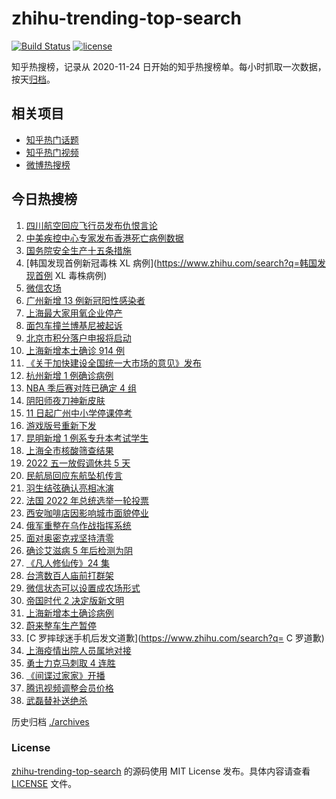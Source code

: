 # zhihu-trending-top-search

[![Build Status](https://github.com/justjavac/zhihu-trending-top-search/workflows/ci/badge.svg?branch=main)](https://github.com/justjavac/zhihu-trending-top-search/actions)
[![license](https://img.shields.io/github/license/justjavac/zhihu-trending-top-search)](https://github.com/justjavac/zhihu-trending-top-search/blob/main/LICENSE)

知乎热搜榜，记录从 2020-11-24 日开始的知乎热搜榜单。每小时抓取一次数据，按天[归档](./archives)。

## 相关项目

- [知乎热门话题](https://github.com/justjavac/zhihu-trending-hot-questions)
- [知乎热门视频](https://github.com/justjavac/zhihu-trending-hot-video)
- [微博热搜榜](https://github.com/justjavac/weibo-trending-hot-search)

## 今日热搜榜

<!-- BEGIN -->
<!-- 最后更新时间 Tue Apr 12 2022 20:22:01 GMT+0800 (China Standard Time) -->

1. [四川航空回应飞行员发布仇恨言论](https://www.zhihu.com/search?q=四川航空回应)
1. [中美疾控中心专家发布香港死亡病例数据](https://www.zhihu.com/search?q=香港新冠死亡病例数据)
1. [国务院安全生产十五条措施](https://www.zhihu.com/search?q=国务院安委会)
1. [韩国发现首例新冠毒株 XL 病例](https://www.zhihu.com/search?q=韩国发现首例 XL 毒株病例)
1. [微信农场](https://www.zhihu.com/search?q=微信农场)
1. [广州新增 13 例新冠阳性感染者](https://www.zhihu.com/search?q=广州疫情)
1. [上海最大家用氧企业停产](https://www.zhihu.com/search?q=家用氧气瓶)
1. [面包车撞兰博基尼被起诉](https://www.zhihu.com/search?q=面包车撞上兰博基尼被起诉)
1. [北京市积分落户申报将启动](https://www.zhihu.com/search?q=北京市积分落户申报)
1. [上海新增本土确诊 914 例](https://www.zhihu.com/search?q=上海新增)
1. [《关于加快建设全国统一大市场的意见》发布](https://www.zhihu.com/search?q=中共中央)
1. [杭州新增 1 例确诊病例](https://www.zhihu.com/search?q=杭州新增)
1. [NBA 季后赛对阵已确定 4 组](https://www.zhihu.com/search?q=NBA季后赛对阵)
1. [阴阳师夜刀神新皮肤](https://www.zhihu.com/search?q=夜刀神新皮肤残幕戏尽)
1. [11 日起广州中小学停课停考](https://www.zhihu.com/search?q=广州疫情)
1. [游戏版号重新下发](https://www.zhihu.com/search?q=游戏版号重新下发)
1. [昆明新增 1 例系专升本考试学生](https://www.zhihu.com/search?q=昆明新增)
1. [上海全市核酸筛查结果](https://www.zhihu.com/search?q=上海全市核酸筛查结果)
1. [2022 五一放假调休共 5 天](https://www.zhihu.com/search?q=五一)
1. [民航局回应东航坠机传言](https://www.zhihu.com/search?q=民航局回应传言)
1. [羽生结弦确认亮相冰演](https://www.zhihu.com/search?q=羽生结弦确认亮相冰演)
1. [法国 2022 年总统选举一轮投票](https://www.zhihu.com/search?q=法国总统选举)
1. [西安咖啡店因影响城市面貌停业](https://www.zhihu.com/search?q=西安咖啡店)
1. [俄军重整在乌作战指挥系统](https://www.zhihu.com/search?q=俄乌局势)
1. [面对奥密克戎坚持清零](https://www.zhihu.com/search?q=奥密克戎)
1. [确诊艾滋病 5 年后检测为阴](https://www.zhihu.com/search?q=艾滋病转阴)
1. [《凡人修仙传》24 集](https://www.zhihu.com/search?q=凡人修仙传之魔道争锋二十四集)
1. [台湾数百人庙前打群架](https://www.zhihu.com/search?q=台湾庙前打群架)
1. [微信状态可以设置成农场形式](https://www.zhihu.com/search?q=微信状态可以设置成农场形式)
1. [帝国时代 2 决定版新文明](https://www.zhihu.com/search?q=帝国时代2新文明)
1. [上海新增本土确诊病例](https://www.zhihu.com/search?q=上海新增确诊)
1. [蔚来整车生产暂停](https://www.zhihu.com/search?q=蔚来停产)
1. [C 罗摔球迷手机后发文道歉](https://www.zhihu.com/search?q= C 罗道歉)
1. [上海疫情出院人员属地对接](https://www.zhihu.com/search?q=上海出院人员)
1. [勇士力克马刺取 4 连胜](https://www.zhihu.com/search?q=勇士)
1. [《间谍过家家》开播](https://www.zhihu.com/search?q=间谍过家家)
1. [腾讯视频调整会员价格](https://www.zhihu.com/search?q=腾讯视频会员价格)
1. [武磊替补送绝杀](https://www.zhihu.com/search?q=武磊)

<!-- END -->

历史归档 [./archives](./archives)

### License

[zhihu-trending-top-search](https://github.com/justjavac/zhihu-trending-top-search)
的源码使用 MIT License 发布。具体内容请查看 [LICENSE](./LICENSE) 文件。
